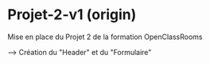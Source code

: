 # Projet-2-v1 (origin)

Mise en place du Projet 2 de la formation OpenClassRooms

--> Création du "Header" et du "Formulaire"
